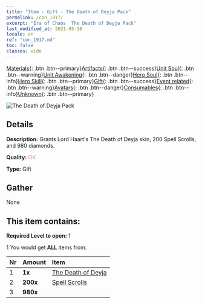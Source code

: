 ```yaml
---
title: "Item - Gift - The Death of Deyja Pack"
permalink: /con_1917/
excerpt: "Era of Chaos  The Death of Deyja Pack"
last_modified_at: 2021-05-18
locale: en
ref: "con_1917.md"
toc: false
classes: wide
---
```

 [Materials](/Items/){: .btn .btn--primary}[Artifacts](/Items/Artifacts/){: .btn .btn--success}[Unit Soul](/Items/UnitSoul/){: .btn .btn--warning}[Unit Awakening](/Items/UnitAwakening/){: .btn .btn--danger}[Hero Soul](/Items/HeroSoul/){: .btn .btn--info}[Hero Skill](/Items/HeroSkill/){: .btn .btn--primary}[Gift](/Items/Gift/){: .btn .btn--success}[Event related](/Items/Events/){: .btn .btn--warning}[Avatars](/Items/Avatars/){: .btn .btn--danger}[Consumables](/Items/Consumables/){: .btn .btn--info}[Unknown](/Items/Unknown/){: .btn .btn--primary}

 ![The Death of Deyja Pack](/images/t/i_907540.png)

## Details
 **Description:** Grants Lord Haart's The Death of Deyja skin, 200 Spell Scrolls, and 980 diamonds.

 **Quality:** <span style="color: #DA70D6">OK</span>

 **Type:** Gift

## Gather

  None

## This item contains:

 **Required Level to open:** 1

 1 You would get **ALL** items  from:

  | Nr | Amount |     Item    |
  |:---|:-------|:------------|
  | 1 |  **1x** | [The Death of Deyja](/Items/con_1050/) |  | 
  | 2 |  **200x** | [Spell Scrolls](/Items/con_694/) |  | 
  | 3 |  **980x** | <i class="fas fa-gem"/> |  | 
